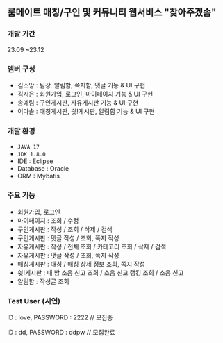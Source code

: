 ## 룸메이트 매칭/구인 및 커뮤니티 웹서비스 "찾아주겠솜"

### 개발 기간
23.09 ~23.12

### 멤버 구성
- 김소망 : 팀장. 알림함, 쪽지함, 댓글 기능 & UI 구현
- 김시은 : 회원가입, 로그인, 마이페이지 기능 & UI 구현
- 송예림 : 구인게시판, 자유게시판 기능 & UI 구현
- 이다솔 : 매칭게시판, 쉿!게시판, 알림함 기능 & UI 구현

### 개발 환경
- `JAVA 17`
- `JDK 1.8.0`
- IDE : Eclipse
- Database : Oracle
- ORM : Mybatis


### 주요 기능
- 회원가입, 로그인
- 마이페이지 : 조회 / 수정
- 구인게시판 : 작성 / 조회 / 삭제 / 검색
- 구인게시판 : 댓글 작성 / 조회, 쪽지 작성
- 자유게시판 : 작성 / 전체 조회 / 카테고리 조회 / 삭제 / 검색
- 자유게시판 : 댓글 작성 / 조회, 쪽지 작성
- 매칭게시판 : 매칭 / 매칭 상세 정보 조회, 쪽지 작성
- 쉿!게시판 : 내 방 소음 신고 조회 / 소음 신고 랭킹 조회 / 소음 신고
- 알림함 : 작성글 조회


### Test User (시연)

ID : love, PASSWORD : 2222  // 모집중

ID : dd, PASSWORD : ddpw    // 모집완료
